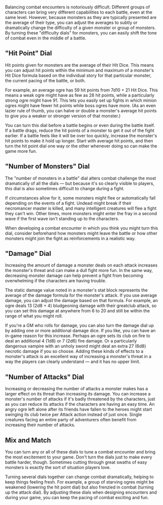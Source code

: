 Balancing combat encounters is notoriously difficult. Different groups of characters can bring very different capabilities to each battle, even at the same level. However, because monsters as they are typically presented are the average of their type, you can adjust the averages to subtly or dramatically change the difficulty of a given monster or group of monsters. By turning these "difficulty dials" for monsters, you can easily shift the tone of combat even in the middle of a battle.

## "Hit Point" Dial

Hit points given for monsters are the average of their Hit Dice. This means you can adjust hit points within the minimum and maximum of a monster's Hit Dice formula based on the individual story for that particular monster, the current pacing of the battle, or both.

For example, an average ogre has 59 hit points from 7d10 + 21 Hit Dice. This means a weak ogre might have as few as 28 hit points, while a particularly strong ogre might have 91. This lets you easily set up fights in which minion ogres might have fewer hit points while boss ogres have more. (As an even lazier rule of thumb, you can halve or double a monster's average hit points to give you a weaker or stronger version of that monster.)

You can turn this dial before a battle begins or even during the battle itself. If a battle drags, reduce the hit points of a monster to get it out of the fight earlier. If a battle feels like it will be over too quickly, increase the monster's hit points to make it hold up longer. Start with average hit points, and then turn the hit point dial one way or the other whenever doing so can make the game more fun.

## "Number of Monsters" Dial

The "number of monsters in a battle" dial alters combat challenge the most dramatically of all the dials — but because it's so clearly visible to players, this dial is also sometimes difficult to change during a fight.

If circumstances allow for it, some monsters might flee or automatically fall depending on the events of a fight. Undead might break if their necromancer master is killed, and many intelligent creatures will flee a fight they can't win. Other times, more monsters might enter the fray in a second wave if the first wave isn't standing up to the characters.

When developing a combat encounter in which you think you might turn this dial, consider beforehand how monsters might leave the battle or how other monsters might join the fight as reinforcements in a realistic way.

## "Damage" Dial

Increasing the amount of damage a monster deals on each attack increases the monster's threat and can make a dull fight more fun. In the same way, decreasing monster damage can help prevent a fight from becoming overwhelming if the characters are having trouble.

The static damage value noted in a monster's stat block represents the average of the damage formula for the monster's attack. If you use average damage, you can adjust the damage based on that formula. For example, an ogre deals 13 (2d8 + 4) bludgeoning damage with their greatclub attack, so you can set this damage at anywhere from 6 to 20 and still be within the range of what you might roll.

If you're a GM who rolls for damage, you can also turn the damage dial up by adding one or more additional damage dice. If you like, you can have an in-game reason for this increase. Perhaps an ogre sets its club on fire to deal an additional 4 (1d8) or 7 (2d6) fire damage. Or a particularly dangerous vampire with an unholy sword might deal an extra 27 (6d8) necrotic damage if you so choose. Adding these kinds of effects to a monster's attack is an excellent way of increasing a monster's threat in a way the players can clearly understand — and it has no upper limit.

## "Number of Attacks" Dial

Increasing or decreasing the number of attacks a monster makes has a larger effect on its threat than increasing its damage. You can increase a monster's number of attacks if it's badly threatened by the characters, just as you can reduce its attacks if the characters are having an easy time. An angry ogre left alone after its friends have fallen to the heroes might start swinging its club twice per Attack action instead of just once. Single creatures facing an entire party of adventurers often benefit from increasing their number of attacks.

## Mix and Match

You can turn any or all of these dials to tune a combat encounter and bring the most excitement to your game. Don't turn the dials just to make every battle harder, though. Sometimes cutting through great swaths of easy monsters is exactly the sort of situation players love.

Turning several dials together can change combat dramatically, helping to keep things feeling fresh. For example, a group of starving ogres might be weakened (lowering the hit point dial) but also frenzied in combat (turning up the attack dial). By adjusting these dials when designing encounters and during your game, you can keep the pacing of combat exciting and fun.
